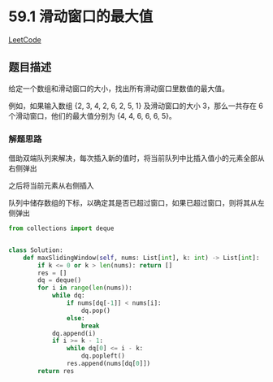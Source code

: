# 59.1 滑动窗口的最大值

[LeetCode](https://leetcode-cn.com/problems/hua-dong-chuang-kou-de-zui-da-zhi-lcof/)

## 题目描述

给定一个数组和滑动窗口的大小，找出所有滑动窗口里数值的最大值。

例如，如果输入数组 {2, 3, 4, 2, 6, 2, 5, 1} 及滑动窗口的大小 3，那么一共存在 6 个滑动窗口，他们的最大值分别为 {4, 4, 6, 6, 6, 5}。

### 解题思路

借助双端队列来解决，每次插入新的值时，将当前队列中比插入值小的元素全部从右侧弹出

之后将当前元素从右侧插入

队列中储存数组的下标，以确定其是否已超过窗口，如果已超过窗口，则将其从左侧弹出

```python
from collections import deque


class Solution:
    def maxSlidingWindow(self, nums: List[int], k: int) -> List[int]:
        if k <= 0 or k > len(nums): return []
        res = []
        dq = deque()
        for i in range(len(nums)):
            while dq:
                if nums[dq[-1]] < nums[i]:
                    dq.pop()
                else:
                    break
            dq.append(i)
            if i >= k - 1:
                while dq[0] <= i - k:
                    dq.popleft()
                res.append(nums[dq[0]])
        return res
```
